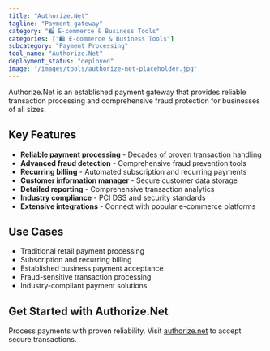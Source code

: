 ```yaml
---
title: "Authorize.Net"
tagline: "Payment gateway"
category: "🛍️ E-commerce & Business Tools"
categories: ["🛍️ E-commerce & Business Tools"]
subcategory: "Payment Processing"
tool_name: "Authorize.Net"
deployment_status: "deployed"
image: "/images/tools/authorize-net-placeholder.jpg"
---
```

Authorize.Net is an established payment gateway that provides reliable transaction processing and comprehensive fraud protection for businesses of all sizes.

## Key Features

- **Reliable payment processing** - Decades of proven transaction handling
- **Advanced fraud detection** - Comprehensive fraud prevention tools
- **Recurring billing** - Automated subscription and recurring payments
- **Customer information manager** - Secure customer data storage
- **Detailed reporting** - Comprehensive transaction analytics
- **Industry compliance** - PCI DSS and security standards
- **Extensive integrations** - Connect with popular e-commerce platforms

## Use Cases

- Traditional retail payment processing
- Subscription and recurring billing
- Established business payment acceptance
- Fraud-sensitive transaction processing
- Industry-compliant payment solutions

## Get Started with Authorize.Net

Process payments with proven reliability. Visit [authorize.net](https://www.authorize.net) to accept secure transactions.